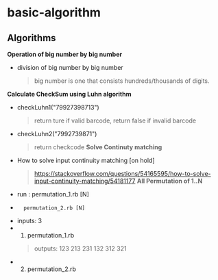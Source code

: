 # basic-algorithm

## Algorithms

**Operation of big number by big number**
- division of big number by big number
  > big number is one that consists hundreds/thousands of digits.

**Calculate CheckSum using Luhn algorithm**
- checkLuhn1("79927398713")
  > return ture if valid barcode, return false if invalid barcode
- checkLuhn2("7992739871")
  > return checkcode
**Solve Continuty matching**
- How to solve input continuity matching [on hold]
  > https://stackoverflow.com/questions/54165595/how-to-solve-input-continuity-matching/54181177
**All Permutation of 1..N**
- run : permutation_1.rb [N]
-       permutation_2.rb [N]
- inputs: 3
- 1. permutation_1.rb
  > outputs: 123
  >          213
  >          231
  >          132
  >          312
  >          321
- 2. permutation_2.rb